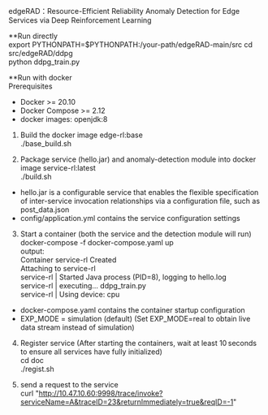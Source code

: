 edgeRAD：Resource-Efficient Reliability Anomaly Detection for Edge Services via Deep Reinforcement Learning

**Run directly<br>
export PYTHONPATH=$PYTHONPATH:/your-path/edgeRAD-main/src 
cd src/edgeRAD/ddpg<br>
python ddpg_train.py

**Run with docker<br>
Prerequisites
* Docker >= 20.10  
* Docker Compose >= 2.12  
* docker images: openjdk:8

1. Build the docker image edge-rl:base <br>
./base_build.sh

2. Package service (hello.jar) and anomaly-detection module into docker image service-rl:latest<br>
./build.sh

* hello.jar is a configurable service that enables the flexible specification of inter-service invocation relationships via a configuration file, such as post_data.json<br>
* config/application.yml contains the service configuration settings

3. Start a container (both the service and the detection module will run)<br>
docker-compose -f docker-compose.yaml up<br>
output:<br>
Container service-rl  Created<br>
Attaching to service-rl<br>
service-rl  | Started Java process (PID=8), logging to hello.log<br>
service-rl  | executing... ddpg_train.py<br>
service-rl  | Using device:  cpu<br>

* docker-compose.yaml contains the container startup configuration<br>
* EXP_MODE = simulation (default) (Set EXP_MODE=real to obtain live data stream instead of simulation)

4. Register service (After starting the containers, wait at least 10 seconds to ensure all services have fully initialized)<br>
cd doc<br>
./regist.sh

5. send a request to the service<br> 
curl "http://10.47.10.60:9998/trace/invoke?serviceName=A&traceID=23&returnImmediately=true&reqID=-1"




